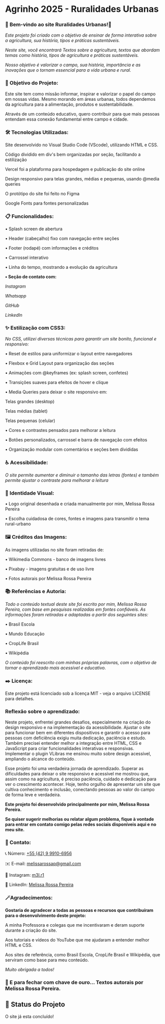 # Agrinho 2025 - Ruralidades Urbanas

### 🌾 Bem-vindo ao site Ruralidades Urbanas!🌾

*Este projeto foi criado com o objetivo de ensinar de forma interativa sobre a agricultura, sua história, tipos e práticas sustentáveis.*

*Neste site, você encontrará Textos sobre a agricultura, textos que abordam temas como história, tipos de agricultura e práticas sustentáveis.*

*Nosso objetivo é valorizar o campo, sua história, importância e as inovações que o tornam essencial para a vida urbana e rural.*

### 🎯 Objetivo do Projeto:

Este site tem como missão informar, inspirar e valorizar o papel do campo em nossas vidas. Mesmo morando em áreas urbanas, todos dependemos da agricultura para a alimentação, produtos e sustentabilidade.

Através de um conteúdo educativo, quero contribuir para que mais pessoas entendam essa conexão fundamental entre campo e cidade.

### 🛠 Tecnologias Utilizadas:

Site desenvolvido no Visual Studio Code (VScode), utilizando HTML e CSS.

Código dividido em div's bem organizadas por seção, facilitando a estilização

Vercel foi a plataforma para hospedagem e publicação do site online

Design responsivo para telas grandes, médias e pequenas, usando @media queries

O protótipo do site foi feito no Figma

Google Fonts para fontes personalizadas



### 📋 Funcionalidades:

• Splash screen de abertura

• Header (cabeçalho) fixo com navegação entre seções

• Footer (rodapé) com informações e créditos

• Carrossel interativo

• Linha do tempo, mostrando a evolução da agricultura

**• Seção de contato com:**

*Instagram*

*Whatsapp*

*GitHub*

*LinkedIn*

### ✨ Estilização com CSS3:

*No CSS, utilizei diversas técnicas para garantir um site bonito, funcional e responsivo:*

• Reset de estilos para uniformizar o layout entre navegadores

• Flexbox e Grid Layout para organização das seções

• Animações com @keyframes (ex: splash screen, confetes)

• Transições suaves para efeitos de hover e clique

• Media Queries para deixar o site responsivo em:

Telas grandes (desktop)

Telas médias (tablet)

Telas pequenas (celular)

• Cores e contrastes pensados para melhorar a leitura

• Botões personalizados, carrossel e barra de navegação com efeitos

• Organização modular com comentários e seções bem divididas


### ♿ Acessibilidade:

*O site permite aumentar e diminuir o tamanho das letras (fontes) e também permite ajustar o contraste para melhorar a leitura*


### 🎨 Identidade Visual:

• Logo original desenhada e criada manualmente por mim, Melissa Rossa Pereira

• Escolha cuidadosa de cores, fontes e imagens para transmitir o tema rural-urbano

### 🖼 Créditos das Imagens:

As imagens utilizadas no site foram retiradas de:

• Wikimedia Commons - banco de imagens livres

• Pixabay - imagens gratuitas e de uso livre

• Fotos autorais por Melissa Rossa Pereira

### 📚 Referências e Autoria:

*Todo o conteúdo textual deste site foi escrito por mim, Melissa Rossa Pereira, com base em pesquisas realizadas em fontes confiáveis. As informações foram retiradas e adaptadas a partir dos seguintes sites:*

• Brasil Escola

• Mundo Educação

• CropLife Brasil

• Wikipédia

*O conteúdo foi reescrito com minhas próprias palavras, com o objetivo de tornar o aprendizado mais acessível e educativo.*

### ✒️ Licença:

Este projeto está licenciado sob a licença MIT - veja o arquivo LICENSE para detalhes.


 ### Reflexão sobre o aprendizado:

Neste projeto, enfrentei grandes desafios, especialmente na criação do design responsivo e na implementação da acessibilidade. Ajustar o site para funcionar bem em diferentes dispositivos e garantir o acesso para pessoas com deficiência exigiu muita dedicação, paciência e estudo. Também precisei entender melhor a integração entre HTML, CSS e JavaScript para criar funcionalidades interativas e responsivas. Implementar o plugin VLibras me ensinou muito sobre design acessível, ampliando o alcance do conteúdo.

Esse projeto foi uma verdadeira jornada de aprendizado. Superar as dificuldades para deixar o site responsivo e acessível me mostrou que, assim como na agricultura, é preciso paciência, cuidado e dedicação para ver o crescimento acontecer. Hoje, tenho orgulho de apresentar um site que cultiva conhecimento e inclusão, conectando pessoas ao valor do campo de forma leve e verdadeira.


**Este projeto foi desenvolvido principalmente por mim, Melissa Rossa Pereira.**

**Se quiser sugerir melhorias ou relatar algum problema, fique à vontade para entrar em contato comigo pelas redes sociais disponíveis aqui e no meu site.**


### **📱 Contato:**

📞 Número: [ +55 (42) 9 9910-6956 ](https://wa.me/554299106956)

✉️ E-mail: [melissarossap@gmail.com](mailto:melissarossap@gmail.com)

📸 Instagram: [m3l.r1](https://www.instagram.com/m3l.r1/)

🔗 LinkedIn: [Melissa Rossa Pereira](https://www.linkedin.com/in/melissa-rossa-pereira-271486277/)


### 🪄Agradecimentos:

**Gostaria de agradecer a todas as pessoas e recursos que contribuíram para o desenvolvimento deste projeto:**

A minha Professora e colegas que me incentivaram e deram suporte durante a criação do site.

Aos tutoriais e vídeos do YouTube que me ajudaram a entender melhor HTML e CSS.

Aos sites de referência, como Brasil Escola, CropLife Brasil e Wikipédia, que serviram como base para meu conteúdo.

*Muito obrigada a todos!*

### 🌟 E para fechar com chave de ouro... Textos autorais por Melissa Rossa Pereira.

## 📌 Status do Projeto
 O site já esta concluído!

 
